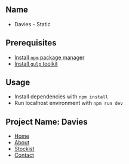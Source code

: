 ## Name
* Davies - Static

## Prerequisites
* [Install `npm` package manager](https://www.npmjs.com/package/npm-install)
* [Install `gulp` toolkit](https://www.npmjs.com/package/gulp-install)

## Usage
* Install dependencies with `npm install`
* Run localhost environment with `npm run dev`

## Project Name: Davies
* [Home](https://petschoice-owen.github.io/davies-static/index.html)
* [About](https://petschoice-owen.github.io/davies-static/about.html)
* [Stockist](https://petschoice-owen.github.io/davies-static/stockist.html)
* [Contact](https://petschoice-owen.github.io/davies-static/contact.html)
<!-- * [News](https://petschoice-owen.github.io/davies-static/news.html) -->
<!-- * [Testimonials](https://petschoice-owen.github.io/davies-static/testimonials.html) -->